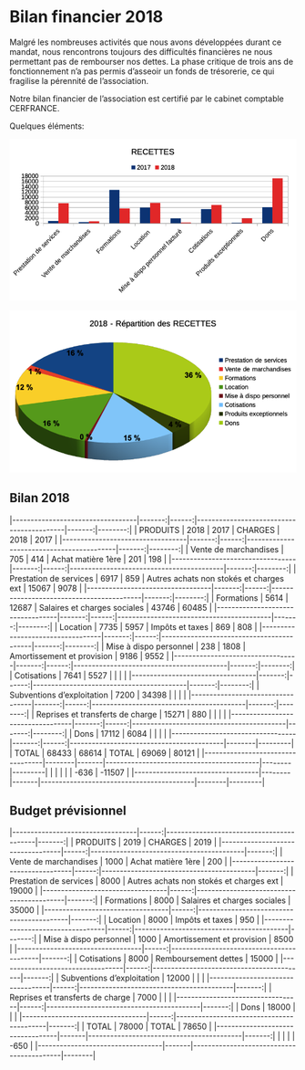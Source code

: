 # Bilan financier 2018

Malgré les nombreuses activités que nous avons développées durant ce mandat, nous rencontrons toujours des difficultés financières ne nous permettant pas de rembourser nos dettes. La phase critique de trois ans de fonctionnement n’a pas permis d’asseoir un fonds de trésorerie, ce qui fragilise la pérennité de l’association.

Notre bilan financier de l’association est certifié par le cabinet comptable CERFRANCE.

Quelques éléments:

![recettes](../images/recettes.png)

![repartition](../images/repartition.png)

## Bilan 2018

|----------------------------------|-------:|------:|------------------------------------------|-------:|--------:|
| PRODUITS                         |  2018	| 2017	|    CHARGES                               |  2018  |   2017  |
|----------------------------------|-------:|------:|------------------------------------------|-------:|--------:|
| Vente de marchandises	           |   705	|   414	| Achat matière 1ère	                     |   201	|    198  |
|----------------------------------|-------:|------:|------------------------------------------|-------:|--------:|
| Prestation de services           |  6917	|   859	| Autres achats non stokés et charges ext	 | 15067	|   9078  |
|----------------------------------|-------:|------:|------------------------------------------|-------:|--------:|
| Formations	                     |  5614	| 12687	| Salaires et charges sociales	           | 43746	|  60485  |
|----------------------------------|-------:|------:|------------------------------------------|-------:|--------:|
| Location 	                       |  7735	|  5957	| Impôts et taxes	                         |   869	|    808  |
|----------------------------------|-------:|------:|------------------------------------------|-------:|--------:|
| Mise à dispo personnel	         |   238	|  1808	| Amortissement et provision	             |  9186	|   9552  |
|----------------------------------|-------:|------:|------------------------------------------|-------:|--------:|
| Cotisations	                     |  7641	|  5527	|                                          |        |         |
|----------------------------------|-------:|------:|------------------------------------------|-------:|--------:|
| Subventions d’exploitation	     |  7200	| 34398 |	                                         |        |         |
|----------------------------------|-------:|------:|------------------------------------------|-------:|--------:|
| Reprises et transferts de charge | 15271	|   880	|                                          |        |         |
|----------------------------------|-------:|------:|------------------------------------------|-------:|--------:|
| Dons	                           | 17112	|  6084 |	                                         |        |         |
|----------------------------------|-------:|------:|------------------------------------------|--------|---------|
|  TOTAL	                         | 68433	| 68614	| TOTAL	                                   | 69069	|  80121  |
|----------------------------------|--------|-------|------------------------------------------|--------|---------|
|                                  |        |       |                                          |  -636	| -11507  |
|----------------------------------|--------|-------|------------------------------------------|--------|---------|

## Budget prévisionnel

|----------------------------------|------:|------------------------------------------|-------:|
| PRODUITS                         | 2019	 |    CHARGES                               |  2019  |
|----------------------------------|------:|------------------------------------------|-------:|
| Vente de marchandises	           |  1000 | Achat matière 1ère	                      |    200 |
|----------------------------------|------:|------------------------------------------|-------:|
| Prestation de services           |  8000 | Autres achats non stokés et charges ext	|  19000 |
|----------------------------------|------:|------------------------------------------|-------:|
| Formations	                     |  8000 | Salaires et charges sociales	            |  35000 |
|----------------------------------|------:|------------------------------------------|-------:|
| Location 	                       |  8000 | Impôts et taxes	                        |    950 |
|----------------------------------|------:|------------------------------------------|-------:|
| Mise à dispo personnel	         |  1000 | Amortissement et provision	              |   8500 |
|----------------------------------|------:|------------------------------------------|-------:|
| Cotisations	                     |  8000 | Remboursement dettes                     |  15000 |
|----------------------------------|------:|------------------------------------------|-------:|
| Subventions d’exploitation	     | 12000 |	                                        |        |
|----------------------------------|------:|------------------------------------------|-------:|
| Reprises et transferts de charge |  7000 |                                          |        |
|----------------------------------|------:|------------------------------------------|-------:|
| Dons	                           | 18000 |	                                        |        |
|----------------------------------|------:|------------------------------------------|-------:|
|  TOTAL	                         | 78000 | TOTAL	                                  |  78650 |
|----------------------------------|-------|------------------------------------------|-------:|
|                                  |       |                                          |   -650 |
|----------------------------------|-------|------------------------------------------|--------|
